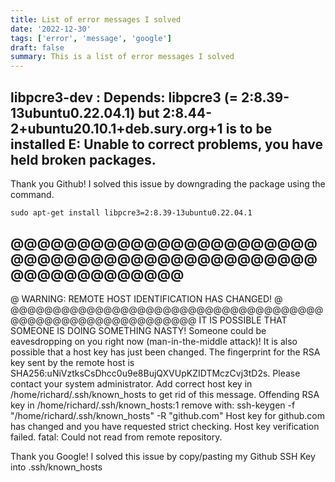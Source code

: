 ```yaml
---
title: List of error messages I solved
date: '2022-12-30'
tags: ['error', 'message', 'google']
draft: false
summary: This is a list of error messages I solved
---
```


## libpcre3-dev : Depends: libpcre3 (= 2:8.39-13ubuntu0.22.04.1) but 2:8.44-2+ubuntu20.10.1+deb.sury.org+1 is to be installed E: Unable to correct problems, you have held broken packages.

Thank you Github! I solved this issue by downgrading the package using the command.

```
sudo apt-get install libpcre3=2:8.39-13ubuntu0.22.04.1
```

## @@@@@@@@@@@@@@@@@@@@@@@@@@@@@@@@@@@@@@@@@@@@@@@@@@@@@@@@@@@

@ WARNING: REMOTE HOST IDENTIFICATION HAS CHANGED! @
@@@@@@@@@@@@@@@@@@@@@@@@@@@@@@@@@@@@@@@@@@@@@@@@@@@@@@@@@@@
IT IS POSSIBLE THAT SOMEONE IS DOING SOMETHING NASTY!
Someone could be eavesdropping on you right now (man-in-the-middle attack)!
It is also possible that a host key has just been changed.
The fingerprint for the RSA key sent by the remote host is
SHA256:uNiVztksCsDhcc0u9e8BujQXVUpKZIDTMczCvj3tD2s.
Please contact your system administrator.
Add correct host key in /home/richard/.ssh/known_hosts to get rid of this message.
Offending RSA key in /home/richard/.ssh/known_hosts:1
remove with:
ssh-keygen -f "/home/richard/.ssh/known_hosts" -R "github.com"
Host key for github.com has changed and you have requested strict checking.
Host key verification failed.
fatal: Could not read from remote repository.

Thank you Google! I solved this issue by copy/pasting my Github SSH Key into .ssh/known_hosts
